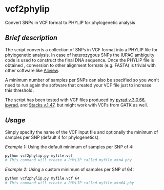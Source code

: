 # vcf2phylip
Convert SNPs in VCF format to PHYLIP for phylogenetic analysis

## _Brief description_
The script converts a collection of SNPs in VCF format into a PHYLIP file for phylogenetic analysis. In case of heterozygous SNPs the IUPAC ambiguity code is used to construct the final DNA sequence. Once the PHYLIP file is obtained , conversion to other alignment formats (e.g. FASTA) is trivial with other software like [Aliview](http://ormbunkar.se/aliview/).

A minimum number of samples per SNPs can also be specified so you won't need to run again the software that created your VCF file just to increase this threshold.

The script has been tested with VCF files produced by [pyrad v.3.0.66](https://github.com/dereneaton/pyrad), [ipyrad](http://ipyrad.readthedocs.io/), and [Stacks v.1.47](http://catchenlab.life.illinois.edu/stacks/), but might work with VCFs from GATK as well.

## _Usage_
Simply specify the name of the VCF input file and optionally the minimum of samples per SNP (default 4 for phylogenetics):

_Example 1:_ Using the default minimum of samples per SNP of 4:
```bash
python vcf2phylip.py myfile.vcf
# This command will create a PHYLIP called myfile_min4.phy
```

_Example 2:_ Using a custom minimum of samples per SNP of 64:
```bash
python vcf2phylip.py myfile.vcf 64
# This command will create a PHYLIP called myfile_min64.phy
```
